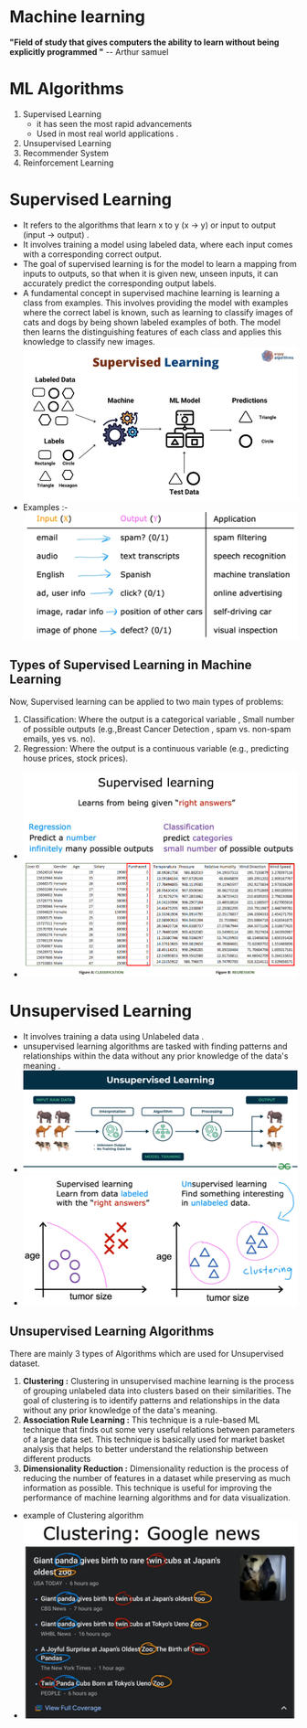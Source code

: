 # **Machine learning** 
**"Field of study that gives computers the ability to learn without being explicitly programmed "** -- Arthur samuel
# ML Algorithms 
1. Supervised Learning
    - it has seen the most rapid advancements
    - Used in most real world applications .
2. Unsupervised Learning 
3. Recommender System 
4. Reinforcement Learning

# **Supervised Learning** 

- It refers to the algorithms that learn x to y (x -> y) or input to output (input -> output) .
- It involves training a model using labeled data, where each input comes with a corresponding correct output.
- The goal of supervised learning is for the model to learn a mapping from inputs to outputs, so that when it is given new, unseen inputs, it can accurately predict the corresponding output labels.
- A fundamental concept in supervised machine learning is learning a class from examples. This involves providing the model with examples where the correct label is known, such as learning to classify images of cats and dogs by being shown labeled examples of both. The model then learns the distinguishing features of each class and applies this knowledge to classify new images.
![img.png](img.png)
- Examples :-
![img_1.png](img_1.png)

## Types of Supervised Learning in Machine Learning
Now, Supervised learning can be applied to two main types of problems:

1. Classification: Where the output is a categorical variable , Small number of possible outputs (e.g.,Breast Cancer Detection , spam vs. non-spam emails, yes vs. no).
2. Regression: Where the output is a continuous variable (e.g., predicting house prices, stock prices).

- ![img_2.png](img_2.png)
- ![img_6.png](img_6.png)

# **Unsupervised Learning** 

- It involves training a data using Unlabeled data .
- unsupervised learning algorithms are tasked with finding patterns and relationships within the data without any prior knowledge of the data's meaning .
- ![img_3.png](img_3.png)
- ![img_5.png](img_5.png)

## Unsupervised Learning Algorithms
There are mainly 3 types of Algorithms which are used for Unsupervised dataset.

1. **Clustering :** Clustering in unsupervised machine learning is the process of grouping unlabeled data into clusters based on their similarities. The goal of clustering is to identify patterns and relationships in the data without any prior knowledge of the data's meaning.
2. **Association Rule Learning :** This technique is a rule-based ML technique that finds out some very useful relations between parameters of a large data set. This technique is basically used for market basket analysis that helps to better understand the relationship between different products
3. **Dimensionality Reduction :** Dimensionality reduction is the process of reducing the number of features in a dataset while preserving as much information as possible. This technique is useful for improving the performance of machine learning algorithms and for data visualization.

- example of Clustering algorithm 
- ![img_7.png](img_7.png)